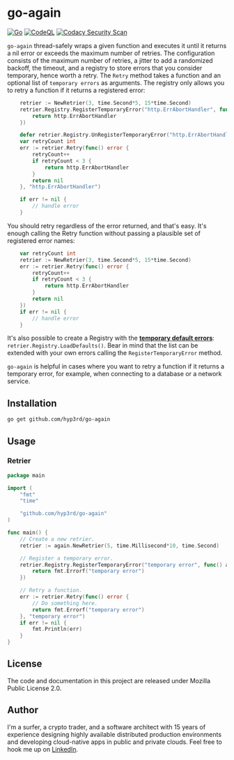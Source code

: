 # go-again

[![Go](https://github.com/hyp3rd/go-again/actions/workflows/go.yml/badge.svg)][build-link] [![CodeQL](https://github.com/hyp3rd/go-again/actions/workflows/codeql.yml/badge.svg)][codeql-link]
[![Codacy Security Scan](https://github.com/hyp3rd/go-again/actions/workflows/codacy.yml/badge.svg)][codacy-security-scan-link]

`go-again` thread-safely wraps a given function and executes it until it returns a nil error or exceeds the maximum number of retries.
The configuration consists of the maximum number of retries, a jitter to add a randomized backoff, the timeout, and a registry to store errors that you consider temporary, hence worth a retry.
The `Retry` method takes a function and an optional list of `temporary errors` as arguments.
The registry only allows you to retry a function if it returns a registered error:

```go
    retrier := NewRetrier(3, time.Second*5, 15*time.Second)
    retrier.Registry.RegisterTemporaryError("http.ErrAbortHandler", func() ITemporaryError {
        return http.ErrAbortHandler
    })

    defer retrier.Registry.UnRegisterTemporaryError("http.ErrAbortHandler")
    var retryCount int
    err := retrier.Retry(func() error {
        retryCount++
        if retryCount < 3 {
            return http.ErrAbortHandler
        }
        return nil
    }, "http.ErrAbortHandler")

    if err != nil {
        // handle error
    }
```

You should retry regardless of the error returned, and that's easy. It's enough calling the Retry function without passing a plausible set of registered error names:

```go
    var retryCount int
    retrier := NewRetrier(3, time.Second*5, 15*time.Second)
    err := retrier.Retry(func() error {
        retryCount++
        if retryCount < 3 {
            return http.ErrAbortHandler
        }
        return nil
    })
    if err != nil {
        // handle error
    }
```

It's also possible to create a Registry with the [**temporary default errors**](./registry.go?plain=1#L26):
`retrier.Registry.LoadDefaults()`.
Bear in mind that the list can be extended with your own errors calling the `RegisterTemporaryError` method.

`go-again` is helpful in cases where you want to retry a function if it returns a temporary error, for example, when connecting to a database or a network service.

## Installation

```bash
go get github.com/hyp3rd/go-again
```

## Usage

### Retrier

```go  
package main

import (
    "fmt"
    "time"

    "github.com/hyp3rd/go-again"
)

func main() {
    // Create a new retrier.
    retrier := again.NewRetrier(5, time.Millisecond*10, time.Second)

    // Register a temporary error.
    retrier.Registry.RegisterTemporaryError("temporary error", func() again.ITemporaryError {
        return fmt.Errorf("temporary error")
    })

    // Retry a function.
    err := retrier.Retry(func() error {
        // Do something here.
        return fmt.Errorf("temporary error")
    }, "temporary error")
    if err != nil {
        fmt.Println(err)
    }
}
```

## License

The code and documentation in this project are released under Mozilla Public License 2.0.

## Author

I'm a surfer, a crypto trader, and a software architect with 15 years of experience designing highly available distributed production environments and developing cloud-native apps in public and private clouds. Feel free to hook me up on [LinkedIn](https://www.linkedin.com/in/francesco-cosentino/).

[build-link]: https://github.com/hyp3rd/go-again/actions/workflows/go.yml
[codeql-link]:https://github.com/hyp3rd/go-again/actions/workflows/codeql.yml
[codacy-security-scan-link]:https://github.com/hyp3rd/go-again/actions/workflows/codacy.yml
